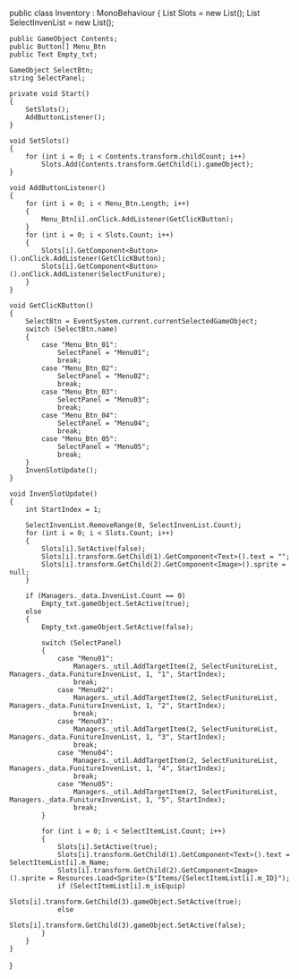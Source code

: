 public class Inventory : MonoBehaviour
{
    List<GameObject> Slots = new List<GameObject>();
    List<ItemInfo> SelectInvenList = new List<ItemInfo>();
  
    public GameObject Contents;
    public Button[] Menu_Btn
    public Text Empty_txt;
    
    GameObject SelectBtn;
    string SelectPanel;
    
    private void Start()
    {
        SetSlots();
        AddButtonListener();
    }
  
    void SetSlots()
    {
        for (int i = 0; i < Contents.transform.childCount; i++)
            Slots.Add(Contents.transform.GetChild(i).gameObject);
    }
                                                          
    void AddButtonListener()
    {
        for (int i = 0; i < Menu_Btn.Length; i++)
        {
            Menu_Btn[i].onClick.AddListener(GetClicKButton);
        }
        for (int i = 0; i < Slots.Count; i++)
        {
            Slots[i].GetComponent<Button>().onClick.AddListener(GetClicKButton);
            Slots[i].GetComponent<Button>().onClick.AddListener(SelectFuniture);
        }
    }
    
    void GetClicKButton()
    {
        SelectBtn = EventSystem.current.currentSelectedGameObject;
        switch (SelectBtn.name)
        {
            case "Menu_Btn_01":
                SelectPanel = "Menu01";
                break;
            case "Menu_Btn_02":
                SelectPanel = "Menu02";
                break;
            case "Menu_Btn_03":
                SelectPanel = "Menu03";
                break;
            case "Menu_Btn_04":
                SelectPanel = "Menu04";
                break;
            case "Menu_Btn_05":
                SelectPanel = "Menu05";
                break;
        }
        InvenSlotUpdate();
    }
  
    void InvenSlotUpdate()
    {
        int StartIndex = 1;

        SelectInvenList.RemoveRange(0, SelectInvenList.Count);
        for (int i = 0; i < Slots.Count; i++)
        {
            Slots[i].SetActive(false);
            Slots[i].transform.GetChild(1).GetComponent<Text>().text = "";
            Slots[i].transform.GetChild(2).GetComponent<Image>().sprite = null;
        }

        if (Managers._data.InvenList.Count == 0)
            Empty_txt.gameObject.SetActive(true);
        else
        {
            Empty_txt.gameObject.SetActive(false);

            switch (SelectPanel)
            {
                case "Menu01":
                    Managers._util.AddTargetItem(2, SelectFunitureList, Managers._data.FunitureInvenList, 1, "1", StartIndex);
                    break;                                                                                                  
                case "Menu02":
                    Managers._util.AddTargetItem(2, SelectFunitureList, Managers._data.FunitureInvenList, 1, "2", StartIndex);
                    break;                                                                                                  
                case "Menu03":                                                                                              
                    Managers._util.AddTargetItem(2, SelectFunitureList, Managers._data.FunitureInvenList, 1, "3", StartIndex);
                    break;                                                                                                  
                case "Menu04":                                                                                              
                    Managers._util.AddTargetItem(2, SelectFunitureList, Managers._data.FunitureInvenList, 1, "4", StartIndex);
                    break;                                                                                                  
                case "Menu05":                                                                                              
                    Managers._util.AddTargetItem(2, SelectFunitureList, Managers._data.FunitureInvenList, 1, "5", StartIndex);
                    break;
            }
  
            for (int i = 0; i < SelectItemList.Count; i++)
            {
                Slots[i].SetActive(true);
                Slots[i].transform.GetChild(1).GetComponent<Text>().text = SelectItemList[i].m_Name;
                Slots[i].transform.GetChild(2).GetComponent<Image>().sprite = Resources.Load<Sprite>($"Items/{SelectItemList[i].m_ID}");
                if (SelectItemList[i].m_isEquip)
                    Slots[i].transform.GetChild(3).gameObject.SetActive(true);
                else
                    Slots[i].transform.GetChild(3).gameObject.SetActive(false);
            }
        }
    }
  
}
